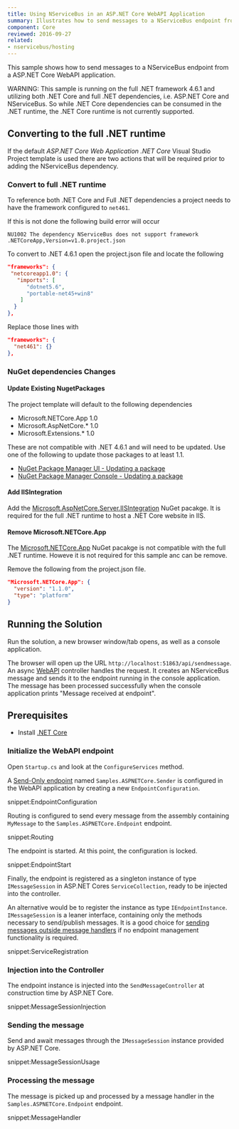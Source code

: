 ```yaml
---
title: Using NServiceBus in an ASP.NET Core WebAPI Application
summary: Illustrates how to send messages to a NServiceBus endpoint from a ASP.NET Core WebAPI application.
component: Core
reviewed: 2016-09-27
related:
- nservicebus/hosting
---
```



This sample shows how to send messages to a NServiceBus endpoint from a ASP.NET Core WebAPI application. 

WARNING: This sample is running on the full .NET framework 4.6.1 and utilizing both .NET Core and full .NET dependencies, i.e. ASP.NET Core and NServiceBus. So while .NET Core dependencies can be consumed in the .NET runtime, the .NET Core runtime is not currently supported.


## Converting to the full .NET runtime

If the default *ASP.NET Core Web Application .NET Core* Visual Studio Project template is used there are two actions that will be required prior to adding the NServiceBus dependency. 


### Convert to full .NET runtime

To reference both .NET Core and Full .NET dependencies a project needs to have the framework configured to `net461`.

If this is not done the following build error will occur

```no-highlight
NU1002 The dependency NServiceBus does not support framework .NETCoreApp,Version=v1.0.project.json
``` 

To convert to .NET 4.6.1 open the project.json file and locate the following  

```json
"frameworks": {
 "netcoreapp1.0": {
   "imports": [
      "dotnet5.6",
      "portable-net45+win8"
    ]
  }
},
```

Replace those lines with

```json
"frameworks": {
  "net461": {}
},
```


### NuGet dependencies Changes


#### Update Existing NugetPackages

The project template will default to the following dependencies

 * Microsoft.NETCore.App 1.0
 * Microsoft.AspNetCore.* 1.0
 * Microsoft.Extensions.* 1.0

These are not compatible with .NET 4.6.1 and will need to be updated. Use one of the following to update those packages to at least 1.1.

 * [NuGet Package Manager UI - Updating a package](https://docs.nuget.org/ndocs/tools/package-manager-ui#updating-a-package)
 * [NuGet Package Manager Console - Updating a package](https://docs.nuget.org/ndocs/tools/package-manager-console#updating-a-package)


#### Add IISIntegration

Add the [Microsoft.AspNetCore.Server.IISIntegration](https://www.nuget.org/packages/Microsoft.AspNetCore.Server.IISIntegration/) NuGet pacakge. It is required for the full .NET runtime to host a .NET Core website in IIS.


#### Remove Microsoft.NETCore.App 

The [Microsoft.NETCore.App](https://www.nuget.org/packages/Microsoft.NETCore.App/) NuGet pacakge is not compatible with the full .NET runtime. Howeve it is not required for this sample anc can be remove.  

Remove the following from the project.json file.

```json
"Microsoft.NETCore.App": {
  "version": "1.1.0",
  "type": "platform"
}
```


## Running the Solution

Run the solution, a new browser window/tab opens, as well as a console application.

The browser will open up the URL `http://localhost:51863/api/sendmessage`. An async [WebAPI](https://www.asp.net/web-api) controller handles the request. It creates an NServiceBus message and sends it to the endpoint running in the console application. The message has been processed successfully when the console application prints "Message received at endpoint". 


## Prerequisites

- Install [.NET Core](https://www.microsoft.com/net/core#windows)


### Initialize the WebAPI endpoint

Open `Startup.cs` and look at the `ConfigureServices` method.

A [Send-Only endpoint](/nservicebus/hosting/#self-hosting-send-only-hosting) named `Samples.ASPNETCore.Sender` is configured in the WebAPI application by creating a new `EndpointConfiguration`.

snippet:EndpointConfiguration

Routing is configured to send every message from the assembly containing `MyMessage` to the `Samples.ASPNETCore.Endpoint` endpoint.

snippet:Routing

The endpoint is started. At this point, the configuration is locked.

snippet:EndpointStart

Finally, the endpoint is registered as a singleton instance of type `IMessageSession` in ASP.NET Cores `ServiceCollection`, ready to be injected into the controller.

An alternative would be to register the instance as type `IEndpointInstance`. `IMessageSession` is a leaner interface, containing only the methods necessary to send/publish messages. It is a good choice for [sending messages outside message handlers](/nservicebus/upgrades/5to6/moving-away-from-ibus.md#migrating-away-from-ibus-sending-messages-outside-message-handlers) if no endpoint management functionality is required.

snippet:ServiceRegistration


### Injection into the Controller

The endpoint instance is injected into the `SendMessageController` at construction time by ASP.NET Core.

snippet:MessageSessionInjection


### Sending the message 

Send and await messages through the `IMessageSession` instance provided by ASP.NET Core.

snippet:MessageSessionUsage


### Processing the message 

The message is picked up and processed by a message handler in the `Samples.ASPNETCore.Endpoint` endpoint.

snippet:MessageHandler
